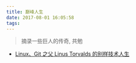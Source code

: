 ```yaml
---
title: 巅峰人生
date: 2017-08-01 16:05:58
tags:
---
```


> 摘录一些巨人的传奇, 共勉

<!-- more -->

- [Linux、Git 之父 Linus Torvalds 的别样技术人生](https://mp.weixin.qq.com/s?__biz=MjM5MDE0Mjc4MA==&mid=2650997166&idx=1&sn=117ec206ded79649173197b4ba63ff4a&chksm=bdbef9fd8ac970ebf8eaf1d348944b499039d0863a67392070c6df5ac5a826231c54a84b8520&mpshare=1&scene=23&srcid=0730sF6mKWfcDtWIypBswQhP#rd)
